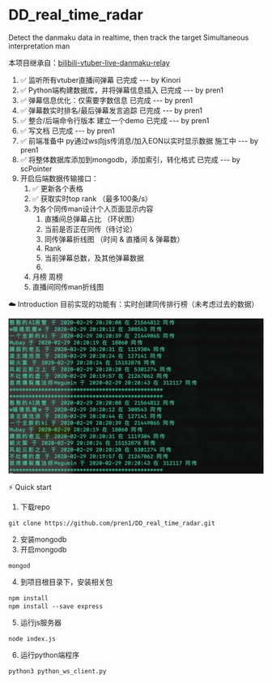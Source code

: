 # DD_real_time_radar
Detect the danmaku data in realtime, then track the target Simultaneous interpretation man

本项目继承自：[bilibili-vtuber-live-danmaku-relay](https://github.com/dd-center/bilibili-vtuber-live-danmaku-relay)

1. ✅ 监听所有vtuber直播间弹幕 已完成 --- by Kinori
2. ✅ Python端构建数据库，并将弹幕信息插入 已完成 --- by pren1
3. ✅ 弹幕信息优化：仅需要字数信息 已完成 --- by pren1
4. ✅ 弹幕数实时排名/最后弹幕发言追踪 已完成 --- by pren1
5. ✅ 整合/后端命令行版本 建立一个demo 已完成 --- by pren1
6. ✅ 写文档 已完成 --- by pren1
7. ✅ 前端准备中 py通过ws向js传消息/加入EON以实时显示数据 施工中 --- by pren1
8. ✅ 将整体数据库添加到mongodb，添加索引，转化格式 已完成 --- by scPointer
9. 开启后端数据传输接口：
    1. ✅ 更新各个表格
    2. ✅ 获取实时top rank （最多100条/s）
    3. 为各个同传man设计个人页面显示内容
        1. 直播间总弹幕占比 （环状图）
        2. 当前是否正在同传（待讨论）
        3. 同传弹幕折线图 （时间 & 直播间 & 弹幕数）
        4. Rank
        5. 当前弹幕总数，及其他弹幕数据
        6. 
    4. 月榜 周榜
    5. 直播间同传man折线图
                                                                                             




☁️ Introduction
目前实现的功能有：实时创建同传排行榜（未考虑过去的数据）

<p>
    <img src="image/Img.png"/>
</p>

⚡️ Quick start

1. 下载repo
```
git clone https://github.com/pren1/DD_real_time_radar.git
```
2. 安装mongodb
3. 开启mongodb
```
mongod
```
4. 到项目根目录下，安装相关包
```
npm install
npm install --save express
```
5. 运行js服务器
```
node index.js
```
6. 运行python端程序
```
python3 python_ws_client.py
```


